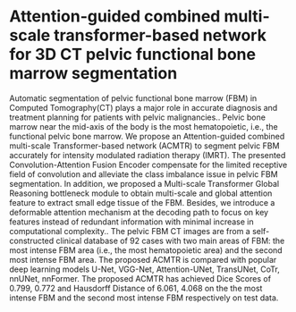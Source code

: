 # Attention-guided combined multi-scale transformer-based network for 3D CT pelvic functional bone marrow segmentation
Automatic segmentation of pelvic functional bone marrow (FBM) in Computed Tomography(CT) plays a major role in accurate diagnosis and treatment planning for patients with pelvic malignancies.. Pelvic bone marrow near the mid-axis of the body is the most hematopoietic, i.e., the functional pelvic bone marrow. We propose an Attention-guided combined multi-scale Transformer-based network (ACMTR) to segment pelvic FBM accurately for intensity modulated radiation therapy (IMRT). The presented Convolution-Attention Fusion Encoder compensate for the limited receptive field of convolution and alleviate the class imbalance issue in pelvic FBM segmentation. In addition, we proposed a Multi-scale Transformer Global Reasoning bottleneck module to obtain multi-scale and global attention feature to extract small edge tissue of the FBM. Besides, we introduce a deformable attention mechanism at the decoding path to focus on key features instead of redundant information with minimal increase in computational complexity.. The pelvic FBM CT images are from a self-constructed clinical database of 92 cases with two main areas of FBM: the most intense FBM area (i.e., the most hematopoietic area) and the second most intense FBM area. The proposed ACMTR is compared with popular deep learning models U-Net, VGG-Net, Attention-UNet, TransUNet, CoTr, nnUNet, nnFormer. The proposed ACMTR has achieved Dice Scores of 0.799, 0.772 and Hausdorff Distance of 6.061, 4.068 on the the most intense FBM and the second most intense FBM respectively on test data.
